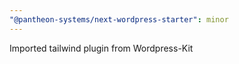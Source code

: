 ```yaml
---
"@pantheon-systems/next-wordpress-starter": minor
---
```


Imported tailwind plugin from Wordpress-Kit
